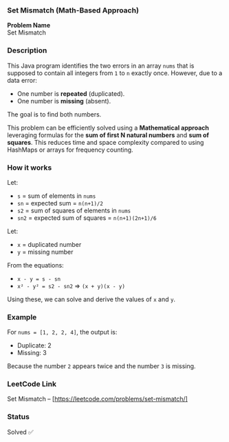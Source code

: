 ### Set Mismatch (Math-Based Approach)  
**Problem Name**  
Set Mismatch

### Description  
This Java program identifies the two errors in an array `nums` that is supposed to contain all integers from `1` to `n` exactly once. However, due to a data error:

- One number is **repeated** (duplicated).
- One number is **missing** (absent).

The goal is to find both numbers.

This problem can be efficiently solved using a **Mathematical approach** leveraging formulas for the **sum of first N natural numbers** and **sum of squares**. This reduces time and space complexity compared to using HashMaps or arrays for frequency counting.

### How it works  
Let:

- `s` = sum of elements in `nums`  
- `sn` = expected sum = `n(n+1)/2`  
- `s2` = sum of squares of elements in `nums`  
- `sn2` = expected sum of squares = `n(n+1)(2n+1)/6`  

Let:

- `x` = duplicated number  
- `y` = missing number  

From the equations:

- `x - y = s - sn`  
- `x² - y² = s2 - sn2` ⇒ `(x + y)(x - y)`  

Using these, we can solve and derive the values of `x` and `y`.

### Example  
For `nums = [1, 2, 2, 4]`, the output is:

- Duplicate: 2  
- Missing: 3  

Because the number `2` appears twice and the number `3` is missing.

### LeetCode Link  
Set Mismatch – [https://leetcode.com/problems/set-mismatch/]

### Status  
Solved ✅
